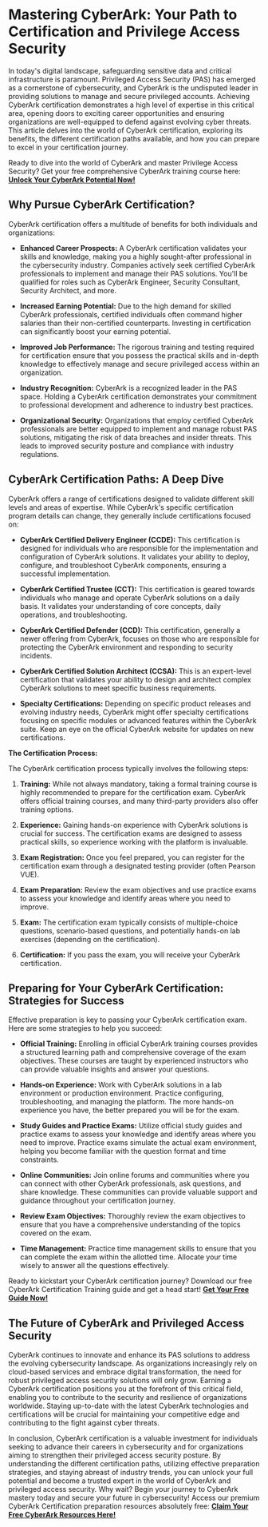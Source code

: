 # Mastering CyberArk: Your Path to Certification and Privilege Access Security

In today's digital landscape, safeguarding sensitive data and critical infrastructure is paramount.  Privileged Access Security (PAS) has emerged as a cornerstone of cybersecurity, and CyberArk is the undisputed leader in providing solutions to manage and secure privileged accounts. Achieving CyberArk certification demonstrates a high level of expertise in this critical area, opening doors to exciting career opportunities and ensuring organizations are well-equipped to defend against evolving cyber threats. This article delves into the world of CyberArk certification, exploring its benefits, the different certification paths available, and how you can prepare to excel in your certification journey.

Ready to dive into the world of CyberArk and master Privilege Access Security?  Get your free comprehensive CyberArk training course here: [**Unlock Your CyberArk Potential Now!**](https://udemywork.com/cyberark-certification)

## Why Pursue CyberArk Certification?

CyberArk certification offers a multitude of benefits for both individuals and organizations:

*   **Enhanced Career Prospects:**  A CyberArk certification validates your skills and knowledge, making you a highly sought-after professional in the cybersecurity industry.  Companies actively seek certified CyberArk professionals to implement and manage their PAS solutions.  You'll be qualified for roles such as CyberArk Engineer, Security Consultant, Security Architect, and more.

*   **Increased Earning Potential:**  Due to the high demand for skilled CyberArk professionals, certified individuals often command higher salaries than their non-certified counterparts.  Investing in certification can significantly boost your earning potential.

*   **Improved Job Performance:**  The rigorous training and testing required for certification ensure that you possess the practical skills and in-depth knowledge to effectively manage and secure privileged access within an organization.

*   **Industry Recognition:**  CyberArk is a recognized leader in the PAS space.  Holding a CyberArk certification demonstrates your commitment to professional development and adherence to industry best practices.

*   **Organizational Security:**  Organizations that employ certified CyberArk professionals are better equipped to implement and manage robust PAS solutions, mitigating the risk of data breaches and insider threats.  This leads to improved security posture and compliance with industry regulations.

##  CyberArk Certification Paths: A Deep Dive

CyberArk offers a range of certifications designed to validate different skill levels and areas of expertise. While CyberArk's specific certification program details can change, they generally include certifications focused on:

*   **CyberArk Certified Delivery Engineer (CCDE):** This certification is designed for individuals who are responsible for the implementation and configuration of CyberArk solutions.  It validates your ability to deploy, configure, and troubleshoot CyberArk components, ensuring a successful implementation.

*   **CyberArk Certified Trustee (CCT):** This certification is geared towards individuals who manage and operate CyberArk solutions on a daily basis. It validates your understanding of core concepts, daily operations, and troubleshooting.

*   **CyberArk Certified Defender (CCD):**  This certification, generally a newer offering from CyberArk, focuses on those who are responsible for protecting the CyberArk environment and responding to security incidents.

*   **CyberArk Certified Solution Architect (CCSA):** This is an expert-level certification that validates your ability to design and architect complex CyberArk solutions to meet specific business requirements.

*   **Specialty Certifications:** Depending on specific product releases and evolving industry needs, CyberArk might offer specialty certifications focusing on specific modules or advanced features within the CyberArk suite.  Keep an eye on the official CyberArk website for updates on new certifications.

**The Certification Process:**

The CyberArk certification process typically involves the following steps:

1.  **Training:**  While not always mandatory, taking a formal training course is highly recommended to prepare for the certification exam.  CyberArk offers official training courses, and many third-party providers also offer training options.

2.  **Experience:**  Gaining hands-on experience with CyberArk solutions is crucial for success.  The certification exams are designed to assess practical skills, so experience working with the platform is invaluable.

3.  **Exam Registration:**  Once you feel prepared, you can register for the certification exam through a designated testing provider (often Pearson VUE).

4.  **Exam Preparation:**  Review the exam objectives and use practice exams to assess your knowledge and identify areas where you need to improve.

5.  **Exam:**  The certification exam typically consists of multiple-choice questions, scenario-based questions, and potentially hands-on lab exercises (depending on the certification).

6.  **Certification:**  If you pass the exam, you will receive your CyberArk certification.

## Preparing for Your CyberArk Certification: Strategies for Success

Effective preparation is key to passing your CyberArk certification exam. Here are some strategies to help you succeed:

*   **Official Training:**  Enrolling in official CyberArk training courses provides a structured learning path and comprehensive coverage of the exam objectives.  These courses are taught by experienced instructors who can provide valuable insights and answer your questions.

*   **Hands-on Experience:**  Work with CyberArk solutions in a lab environment or production environment.  Practice configuring, troubleshooting, and managing the platform. The more hands-on experience you have, the better prepared you will be for the exam.

*   **Study Guides and Practice Exams:**  Utilize official study guides and practice exams to assess your knowledge and identify areas where you need to improve.  Practice exams simulate the actual exam environment, helping you become familiar with the question format and time constraints.

*   **Online Communities:**  Join online forums and communities where you can connect with other CyberArk professionals, ask questions, and share knowledge.  These communities can provide valuable support and guidance throughout your certification journey.

*   **Review Exam Objectives:**  Thoroughly review the exam objectives to ensure that you have a comprehensive understanding of the topics covered on the exam.

*   **Time Management:**  Practice time management skills to ensure that you can complete the exam within the allotted time.  Allocate your time wisely to answer all the questions effectively.

Ready to kickstart your CyberArk certification journey? Download our free CyberArk Certification Training guide and get a head start! [**Get Your Free Guide Now!**](https://udemywork.com/cyberark-certification)

## The Future of CyberArk and Privileged Access Security

CyberArk continues to innovate and enhance its PAS solutions to address the evolving cybersecurity landscape.  As organizations increasingly rely on cloud-based services and embrace digital transformation, the need for robust privileged access security solutions will only grow.  Earning a CyberArk certification positions you at the forefront of this critical field, enabling you to contribute to the security and resilience of organizations worldwide.  Staying up-to-date with the latest CyberArk technologies and certifications will be crucial for maintaining your competitive edge and contributing to the fight against cyber threats.

In conclusion, CyberArk certification is a valuable investment for individuals seeking to advance their careers in cybersecurity and for organizations aiming to strengthen their privileged access security posture. By understanding the different certification paths, utilizing effective preparation strategies, and staying abreast of industry trends, you can unlock your full potential and become a trusted expert in the world of CyberArk and privileged access security.
Why wait? Begin your journey to CyberArk mastery today and secure your future in cybersecurity!  Access our premium CyberArk Certification preparation resources absolutely free: [**Claim Your Free CyberArk Resources Here!**](https://udemywork.com/cyberark-certification)
